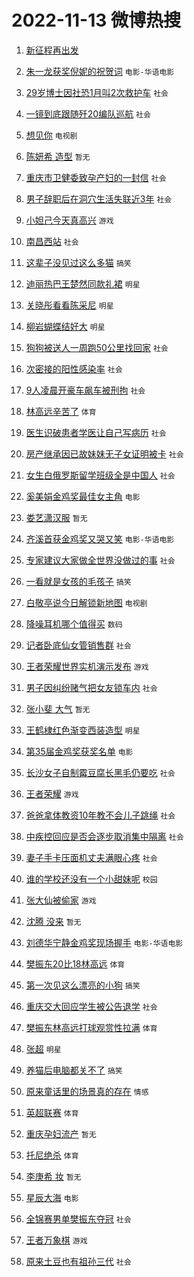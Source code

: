 # 2022-11-13 微博热搜 
1. [新征程再出发](https://m.weibo.cn/search?containerid=100103type%3D1%26t%3D10%26q%3D%23%E6%96%B0%E5%BE%81%E7%A8%8B%E5%86%8D%E5%87%BA%E5%8F%91%23&stream_entry_id=51&isnewpage=1&extparam=seat%3D1%26c_type%3D51%26pos%3D0%26cate%3D10103%26filter_type%3Drealtimehot%26dgr%3D0%26display_time%3D1668273093%26pre_seqid%3D166827309392302516544&luicode=10000011&lfid=106003type%3D25%26t%3D3%26disable_hot%3D1%26filter_type%3Drealtimehot)  

2. [朱一龙获奖倪妮的祝贺词](https://m.weibo.cn/search?containerid=100103type%3D1%26t%3D10%26q%3D%23%E6%9C%B1%E4%B8%80%E9%BE%99%E8%8E%B7%E5%A5%96%E5%80%AA%E5%A6%AE%E7%9A%84%E7%A5%9D%E8%B4%BA%E8%AF%8D%23&stream_entry_id=31&isnewpage=1&extparam=seat%3D1%26c_type%3D31%26q%3D%2523%25E6%259C%25B1%25E4%25B8%2580%25E9%25BE%2599%25E8%258E%25B7%25E5%25A5%2596%25E5%2580%25AA%25E5%25A6%25AE%25E7%259A%2584%25E7%25A5%259D%25E8%25B4%25BA%25E8%25AF%258D%2523%26pos%3D0%26flag%3D1%26band_rank%3D1%26dgr%3D0%26filter_type%3Drealtimehot%26realpos%3D1%26cate%3D5001%26lcate%3D5001%26display_time%3D1668273093%26pre_seqid%3D166827309392302516544&luicode=10000011&lfid=106003type%3D25%26t%3D3%26disable_hot%3D1%26filter_type%3Drealtimehot) `电影-华语电影` 

3. [29岁博士因社恐1月叫2次救护车](https://m.weibo.cn/search?containerid=100103type%3D1%26t%3D10%26q%3D%2329%E5%B2%81%E5%8D%9A%E5%A3%AB%E5%9B%A0%E7%A4%BE%E6%81%901%E6%9C%88%E5%8F%AB2%E6%AC%A1%E6%95%91%E6%8A%A4%E8%BD%A6%23&stream_entry_id=31&isnewpage=1&extparam=seat%3D1%26c_type%3D31%26q%3D%252329%25E5%25B2%2581%25E5%258D%259A%25E5%25A3%25AB%25E5%259B%25A0%25E7%25A4%25BE%25E6%2581%25901%25E6%259C%2588%25E5%258F%25AB2%25E6%25AC%25A1%25E6%2595%2591%25E6%258A%25A4%25E8%25BD%25A6%2523%26pos%3D1%26flag%3D0%26band_rank%3D2%26dgr%3D0%26filter_type%3Drealtimehot%26realpos%3D2%26cate%3D5001%26lcate%3D5001%26display_time%3D1668273093%26pre_seqid%3D166827309392302516544&luicode=10000011&lfid=106003type%3D25%26t%3D3%26disable_hot%3D1%26filter_type%3Drealtimehot) `社会` 

4. [一镜到底跟随歼20编队巡航](https://m.weibo.cn/search?containerid=100103type%3D1%26t%3D10%26q%3D%23%E4%B8%80%E9%95%9C%E5%88%B0%E5%BA%95%E8%B7%9F%E9%9A%8F%E6%AD%BC20%E7%BC%96%E9%98%9F%E5%B7%A1%E8%88%AA%23&stream_entry_id=31&isnewpage=1&extparam=seat%3D1%26c_type%3D31%26q%3D%2523%25E4%25B8%2580%25E9%2595%259C%25E5%2588%25B0%25E5%25BA%2595%25E8%25B7%259F%25E9%259A%258F%25E6%25AD%25BC20%25E7%25BC%2596%25E9%2598%259F%25E5%25B7%25A1%25E8%2588%25AA%2523%26pos%3D2%26flag%3D0%26band_rank%3D3%26dgr%3D0%26filter_type%3Drealtimehot%26realpos%3D3%26cate%3D5001%26lcate%3D5001%26display_time%3D1668273093%26pre_seqid%3D166827309392302516544&luicode=10000011&lfid=106003type%3D25%26t%3D3%26disable_hot%3D1%26filter_type%3Drealtimehot) `社会` 

5. [想见你](https://m.weibo.cn/search?containerid=100103type%3D1%26t%3D10%26q%3D%E6%83%B3%E8%A7%81%E4%BD%A0&stream_entry_id=31&isnewpage=1&extparam=seat%3D1%26c_type%3D31%26q%3D%25E6%2583%25B3%25E8%25A7%2581%25E4%25BD%25A0%26pos%3D3%26flag%3D16%26band_rank%3D4%26dgr%3D0%26filter_type%3Drealtimehot%26realpos%3D4%26cate%3D5001%26lcate%3D5001%26display_time%3D1668273093%26pre_seqid%3D166827309392302516544&luicode=10000011&lfid=106003type%3D25%26t%3D3%26disable_hot%3D1%26filter_type%3Drealtimehot) `电视剧` 

6. [陈妍希 造型](https://m.weibo.cn/search?containerid=100103type%3D1%26t%3D10%26q%3D%E9%99%88%E5%A6%8D%E5%B8%8C+%E9%80%A0%E5%9E%8B&stream_entry_id=31&isnewpage=1&extparam=seat%3D1%26c_type%3D31%26q%3D%25E9%2599%2588%25E5%25A6%258D%25E5%25B8%258C%2520%25E9%2580%25A0%25E5%259E%258B%26pos%3D4%26flag%3D2%26band_rank%3D5%26dgr%3D0%26filter_type%3Drealtimehot%26realpos%3D5%26cate%3D5001%26lcate%3D5001%26display_time%3D1668273093%26pre_seqid%3D166827309392302516544&luicode=10000011&lfid=106003type%3D25%26t%3D3%26disable_hot%3D1%26filter_type%3Drealtimehot) `暂无` 

7. [重庆市卫健委致孕产妇的一封信](https://m.weibo.cn/search?containerid=100103type%3D1%26t%3D10%26q%3D%23%E9%87%8D%E5%BA%86%E5%B8%82%E5%8D%AB%E5%81%A5%E5%A7%94%E8%87%B4%E5%AD%95%E4%BA%A7%E5%A6%87%E7%9A%84%E4%B8%80%E5%B0%81%E4%BF%A1%23&stream_entry_id=31&isnewpage=1&extparam=seat%3D1%26c_type%3D31%26q%3D%2523%25E9%2587%258D%25E5%25BA%2586%25E5%25B8%2582%25E5%258D%25AB%25E5%2581%25A5%25E5%25A7%2594%25E8%2587%25B4%25E5%25AD%2595%25E4%25BA%25A7%25E5%25A6%2587%25E7%259A%2584%25E4%25B8%2580%25E5%25B0%2581%25E4%25BF%25A1%2523%26pos%3D5%26flag%3D0%26band_rank%3D6%26dgr%3D0%26filter_type%3Drealtimehot%26realpos%3D6%26cate%3D5001%26lcate%3D5001%26display_time%3D1668273093%26pre_seqid%3D166827309392302516544&luicode=10000011&lfid=106003type%3D25%26t%3D3%26disable_hot%3D1%26filter_type%3Drealtimehot) `社会` 

8. [男子辞职后在洞穴生活失联近3年](https://m.weibo.cn/search?containerid=100103type%3D1%26t%3D10%26q%3D%23%E7%94%B7%E5%AD%90%E8%BE%9E%E8%81%8C%E5%90%8E%E5%9C%A8%E6%B4%9E%E7%A9%B4%E7%94%9F%E6%B4%BB%E5%A4%B1%E8%81%94%E8%BF%913%E5%B9%B4%23&stream_entry_id=31&isnewpage=1&extparam=seat%3D1%26c_type%3D31%26q%3D%2523%25E7%2594%25B7%25E5%25AD%2590%25E8%25BE%259E%25E8%2581%258C%25E5%2590%258E%25E5%259C%25A8%25E6%25B4%259E%25E7%25A9%25B4%25E7%2594%259F%25E6%25B4%25BB%25E5%25A4%25B1%25E8%2581%2594%25E8%25BF%25913%25E5%25B9%25B4%2523%26pos%3D6%26flag%3D0%26band_rank%3D7%26dgr%3D0%26filter_type%3Drealtimehot%26realpos%3D7%26cate%3D5001%26lcate%3D5001%26display_time%3D1668273093%26pre_seqid%3D166827309392302516544&luicode=10000011&lfid=106003type%3D25%26t%3D3%26disable_hot%3D1%26filter_type%3Drealtimehot) `社会` 

9. [小妲己今天真高兴](https://m.weibo.cn/search?containerid=100103type%3D1%26t%3D10%26q%3D%23%E5%B0%8F%E5%A6%B2%E5%B7%B1%E4%BB%8A%E5%A4%A9%E7%9C%9F%E9%AB%98%E5%85%B4%23&stream_entry_id=31&isnewpage=1&extparam=seat%3D1%26c_type%3D31%26q%3D%2523%25E5%25B0%258F%25E5%25A6%25B2%25E5%25B7%25B1%25E4%25BB%258A%25E5%25A4%25A9%25E7%259C%259F%25E9%25AB%2598%25E5%2585%25B4%2523%26pos%3D7%26flag%3D1%26band_rank%3D8%26dgr%3D0%26filter_type%3Drealtimehot%26realpos%3D8%26cate%3D5001%26lcate%3D5001%26display_time%3D1668273093%26pre_seqid%3D166827309392302516544&luicode=10000011&lfid=106003type%3D25%26t%3D3%26disable_hot%3D1%26filter_type%3Drealtimehot) `游戏` 

10. [南昌西站](https://m.weibo.cn/search?containerid=100103type%3D1%26t%3D10%26q%3D%E5%8D%97%E6%98%8C%E8%A5%BF%E7%AB%99&stream_entry_id=31&isnewpage=1&extparam=seat%3D1%26c_type%3D31%26q%3D%25E5%258D%2597%25E6%2598%258C%25E8%25A5%25BF%25E7%25AB%2599%26pos%3D8%26flag%3D0%26band_rank%3D9%26dgr%3D0%26filter_type%3Drealtimehot%26realpos%3D9%26cate%3D5001%26lcate%3D5001%26display_time%3D1668273093%26pre_seqid%3D166827309392302516544&luicode=10000011&lfid=106003type%3D25%26t%3D3%26disable_hot%3D1%26filter_type%3Drealtimehot) `社会` 

11. [这辈子没见过这么多猫](https://m.weibo.cn/search?containerid=100103type%3D1%26t%3D10%26q%3D%23%E8%BF%99%E8%BE%88%E5%AD%90%E6%B2%A1%E8%A7%81%E8%BF%87%E8%BF%99%E4%B9%88%E5%A4%9A%E7%8C%AB%23&stream_entry_id=31&isnewpage=1&extparam=seat%3D1%26c_type%3D31%26q%3D%2523%25E8%25BF%2599%25E8%25BE%2588%25E5%25AD%2590%25E6%25B2%25A1%25E8%25A7%2581%25E8%25BF%2587%25E8%25BF%2599%25E4%25B9%2588%25E5%25A4%259A%25E7%258C%25AB%2523%26pos%3D9%26flag%3D0%26band_rank%3D10%26dgr%3D0%26filter_type%3Drealtimehot%26realpos%3D10%26cate%3D5001%26lcate%3D5001%26display_time%3D1668273093%26pre_seqid%3D166827309392302516544&luicode=10000011&lfid=106003type%3D25%26t%3D3%26disable_hot%3D1%26filter_type%3Drealtimehot) `搞笑` 

12. [迪丽热巴王楚然同款礼裙](https://m.weibo.cn/search?containerid=100103type%3D1%26t%3D10%26q%3D%23%E8%BF%AA%E4%B8%BD%E7%83%AD%E5%B7%B4%E7%8E%8B%E6%A5%9A%E7%84%B6%E5%90%8C%E6%AC%BE%E7%A4%BC%E8%A3%99%23&stream_entry_id=31&isnewpage=1&extparam=seat%3D1%26c_type%3D31%26q%3D%2523%25E8%25BF%25AA%25E4%25B8%25BD%25E7%2583%25AD%25E5%25B7%25B4%25E7%258E%258B%25E6%25A5%259A%25E7%2584%25B6%25E5%2590%258C%25E6%25AC%25BE%25E7%25A4%25BC%25E8%25A3%2599%2523%26pos%3D10%26flag%3D0%26band_rank%3D11%26dgr%3D0%26filter_type%3Drealtimehot%26realpos%3D11%26cate%3D5001%26lcate%3D5001%26display_time%3D1668273093%26pre_seqid%3D166827309392302516544&luicode=10000011&lfid=106003type%3D25%26t%3D3%26disable_hot%3D1%26filter_type%3Drealtimehot) `明星` 

13. [关晓彤看看陈采尼](https://m.weibo.cn/search?containerid=100103type%3D1%26t%3D10%26q%3D%23%E5%85%B3%E6%99%93%E5%BD%A4%E7%9C%8B%E7%9C%8B%E9%99%88%E9%87%87%E5%B0%BC%23&stream_entry_id=31&isnewpage=1&extparam=seat%3D1%26c_type%3D31%26q%3D%2523%25E5%2585%25B3%25E6%2599%2593%25E5%25BD%25A4%25E7%259C%258B%25E7%259C%258B%25E9%2599%2588%25E9%2587%2587%25E5%25B0%25BC%2523%26pos%3D11%26flag%3D0%26band_rank%3D12%26dgr%3D0%26filter_type%3Drealtimehot%26realpos%3D12%26cate%3D5001%26lcate%3D5001%26display_time%3D1668273093%26pre_seqid%3D166827309392302516544&luicode=10000011&lfid=106003type%3D25%26t%3D3%26disable_hot%3D1%26filter_type%3Drealtimehot) `明星` 

14. [柳岩蝴蝶结好大](https://m.weibo.cn/search?containerid=100103type%3D1%26t%3D10%26q%3D%23%E6%9F%B3%E5%B2%A9%E8%9D%B4%E8%9D%B6%E7%BB%93%E5%A5%BD%E5%A4%A7%23&stream_entry_id=31&isnewpage=1&extparam=seat%3D1%26c_type%3D31%26q%3D%2523%25E6%259F%25B3%25E5%25B2%25A9%25E8%259D%25B4%25E8%259D%25B6%25E7%25BB%2593%25E5%25A5%25BD%25E5%25A4%25A7%2523%26pos%3D12%26flag%3D0%26band_rank%3D13%26dgr%3D0%26filter_type%3Drealtimehot%26realpos%3D13%26cate%3D5001%26lcate%3D5001%26display_time%3D1668273093%26pre_seqid%3D166827309392302516544&luicode=10000011&lfid=106003type%3D25%26t%3D3%26disable_hot%3D1%26filter_type%3Drealtimehot) `明星` 

15. [狗狗被送人一周跑50公里找回家](https://m.weibo.cn/search?containerid=100103type%3D1%26t%3D10%26q%3D%23%E7%8B%97%E7%8B%97%E8%A2%AB%E9%80%81%E4%BA%BA%E4%B8%80%E5%91%A8%E8%B7%9150%E5%85%AC%E9%87%8C%E6%89%BE%E5%9B%9E%E5%AE%B6%23&stream_entry_id=31&isnewpage=1&extparam=seat%3D1%26c_type%3D31%26q%3D%2523%25E7%258B%2597%25E7%258B%2597%25E8%25A2%25AB%25E9%2580%2581%25E4%25BA%25BA%25E4%25B8%2580%25E5%2591%25A8%25E8%25B7%259150%25E5%2585%25AC%25E9%2587%258C%25E6%2589%25BE%25E5%259B%259E%25E5%25AE%25B6%2523%26pos%3D13%26flag%3D1%26band_rank%3D14%26dgr%3D0%26filter_type%3Drealtimehot%26realpos%3D14%26cate%3D5001%26lcate%3D5001%26display_time%3D1668273093%26pre_seqid%3D166827309392302516544&luicode=10000011&lfid=106003type%3D25%26t%3D3%26disable_hot%3D1%26filter_type%3Drealtimehot) `社会` 

16. [次密接的阳性感染率](https://m.weibo.cn/search?containerid=100103type%3D1%26t%3D10%26q%3D%23%E6%AC%A1%E5%AF%86%E6%8E%A5%E7%9A%84%E9%98%B3%E6%80%A7%E6%84%9F%E6%9F%93%E7%8E%87%23&stream_entry_id=31&isnewpage=1&extparam=seat%3D1%26c_type%3D31%26q%3D%2523%25E6%25AC%25A1%25E5%25AF%2586%25E6%258E%25A5%25E7%259A%2584%25E9%2598%25B3%25E6%2580%25A7%25E6%2584%259F%25E6%259F%2593%25E7%258E%2587%2523%26pos%3D14%26flag%3D0%26band_rank%3D15%26dgr%3D0%26filter_type%3Drealtimehot%26realpos%3D15%26cate%3D5001%26lcate%3D5001%26display_time%3D1668273093%26pre_seqid%3D166827309392302516544&luicode=10000011&lfid=106003type%3D25%26t%3D3%26disable_hot%3D1%26filter_type%3Drealtimehot) `社会` 

17. [9人凌晨开豪车飙车被刑拘](https://m.weibo.cn/search?containerid=100103type%3D1%26t%3D10%26q%3D%239%E4%BA%BA%E5%87%8C%E6%99%A8%E5%BC%80%E8%B1%AA%E8%BD%A6%E9%A3%99%E8%BD%A6%E8%A2%AB%E5%88%91%E6%8B%98%23&stream_entry_id=31&isnewpage=1&extparam=seat%3D1%26c_type%3D31%26q%3D%25239%25E4%25BA%25BA%25E5%2587%258C%25E6%2599%25A8%25E5%25BC%2580%25E8%25B1%25AA%25E8%25BD%25A6%25E9%25A3%2599%25E8%25BD%25A6%25E8%25A2%25AB%25E5%2588%2591%25E6%258B%2598%2523%26pos%3D15%26flag%3D0%26band_rank%3D16%26dgr%3D0%26filter_type%3Drealtimehot%26realpos%3D16%26cate%3D5001%26lcate%3D5001%26display_time%3D1668273093%26pre_seqid%3D166827309392302516544&luicode=10000011&lfid=106003type%3D25%26t%3D3%26disable_hot%3D1%26filter_type%3Drealtimehot) `社会` 

18. [林高远辛苦了](https://m.weibo.cn/search?containerid=100103type%3D1%26t%3D10%26q%3D%23%E6%9E%97%E9%AB%98%E8%BF%9C%E8%BE%9B%E8%8B%A6%E4%BA%86%23&stream_entry_id=31&isnewpage=1&extparam=seat%3D1%26c_type%3D31%26q%3D%2523%25E6%259E%2597%25E9%25AB%2598%25E8%25BF%259C%25E8%25BE%259B%25E8%258B%25A6%25E4%25BA%2586%2523%26pos%3D16%26flag%3D1%26band_rank%3D17%26dgr%3D0%26filter_type%3Drealtimehot%26realpos%3D17%26cate%3D5001%26lcate%3D5001%26display_time%3D1668273093%26pre_seqid%3D166827309392302516544&luicode=10000011&lfid=106003type%3D25%26t%3D3%26disable_hot%3D1%26filter_type%3Drealtimehot) `体育` 

19. [医生识破患者学医让自己写病历](https://m.weibo.cn/search?containerid=100103type%3D1%26t%3D10%26q%3D%23%E5%8C%BB%E7%94%9F%E8%AF%86%E7%A0%B4%E6%82%A3%E8%80%85%E5%AD%A6%E5%8C%BB%E8%AE%A9%E8%87%AA%E5%B7%B1%E5%86%99%E7%97%85%E5%8E%86%23&stream_entry_id=31&isnewpage=1&extparam=seat%3D1%26c_type%3D31%26q%3D%2523%25E5%258C%25BB%25E7%2594%259F%25E8%25AF%2586%25E7%25A0%25B4%25E6%2582%25A3%25E8%2580%2585%25E5%25AD%25A6%25E5%258C%25BB%25E8%25AE%25A9%25E8%2587%25AA%25E5%25B7%25B1%25E5%2586%2599%25E7%2597%2585%25E5%258E%2586%2523%26pos%3D17%26flag%3D0%26band_rank%3D18%26dgr%3D0%26filter_type%3Drealtimehot%26realpos%3D18%26cate%3D5001%26lcate%3D5001%26display_time%3D1668273093%26pre_seqid%3D166827309392302516544&luicode=10000011&lfid=106003type%3D25%26t%3D3%26disable_hot%3D1%26filter_type%3Drealtimehot) `社会` 

20. [房产继承因已故妹妹无子女证明被卡](https://m.weibo.cn/search?containerid=100103type%3D1%26t%3D10%26q%3D%23%E6%88%BF%E4%BA%A7%E7%BB%A7%E6%89%BF%E5%9B%A0%E5%B7%B2%E6%95%85%E5%A6%B9%E5%A6%B9%E6%97%A0%E5%AD%90%E5%A5%B3%E8%AF%81%E6%98%8E%E8%A2%AB%E5%8D%A1%23&stream_entry_id=31&isnewpage=1&extparam=seat%3D1%26c_type%3D31%26q%3D%2523%25E6%2588%25BF%25E4%25BA%25A7%25E7%25BB%25A7%25E6%2589%25BF%25E5%259B%25A0%25E5%25B7%25B2%25E6%2595%2585%25E5%25A6%25B9%25E5%25A6%25B9%25E6%2597%25A0%25E5%25AD%2590%25E5%25A5%25B3%25E8%25AF%2581%25E6%2598%258E%25E8%25A2%25AB%25E5%258D%25A1%2523%26pos%3D18%26flag%3D0%26band_rank%3D19%26dgr%3D0%26filter_type%3Drealtimehot%26realpos%3D19%26cate%3D5001%26lcate%3D5001%26display_time%3D1668273093%26pre_seqid%3D166827309392302516544&luicode=10000011&lfid=106003type%3D25%26t%3D3%26disable_hot%3D1%26filter_type%3Drealtimehot) `社会` 

21. [女生白俄罗斯留学班级全是中国人](https://m.weibo.cn/search?containerid=100103type%3D1%26t%3D10%26q%3D%23%E5%A5%B3%E7%94%9F%E7%99%BD%E4%BF%84%E7%BD%97%E6%96%AF%E7%95%99%E5%AD%A6%E7%8F%AD%E7%BA%A7%E5%85%A8%E6%98%AF%E4%B8%AD%E5%9B%BD%E4%BA%BA%23&stream_entry_id=31&isnewpage=1&extparam=seat%3D1%26c_type%3D31%26q%3D%2523%25E5%25A5%25B3%25E7%2594%259F%25E7%2599%25BD%25E4%25BF%2584%25E7%25BD%2597%25E6%2596%25AF%25E7%2595%2599%25E5%25AD%25A6%25E7%258F%25AD%25E7%25BA%25A7%25E5%2585%25A8%25E6%2598%25AF%25E4%25B8%25AD%25E5%259B%25BD%25E4%25BA%25BA%2523%26pos%3D19%26flag%3D0%26band_rank%3D20%26dgr%3D0%26filter_type%3Drealtimehot%26realpos%3D20%26cate%3D5001%26lcate%3D5001%26display_time%3D1668273093%26pre_seqid%3D166827309392302516544&luicode=10000011&lfid=106003type%3D25%26t%3D3%26disable_hot%3D1%26filter_type%3Drealtimehot) `社会` 

22. [奚美娟金鸡奖最佳女主角](https://m.weibo.cn/search?containerid=100103type%3D1%26t%3D10%26q%3D%23%E5%A5%9A%E7%BE%8E%E5%A8%9F%E9%87%91%E9%B8%A1%E5%A5%96%E6%9C%80%E4%BD%B3%E5%A5%B3%E4%B8%BB%E8%A7%92%23&stream_entry_id=31&isnewpage=1&extparam=seat%3D1%26c_type%3D31%26q%3D%2523%25E5%25A5%259A%25E7%25BE%258E%25E5%25A8%259F%25E9%2587%2591%25E9%25B8%25A1%25E5%25A5%2596%25E6%259C%2580%25E4%25BD%25B3%25E5%25A5%25B3%25E4%25B8%25BB%25E8%25A7%2592%2523%26pos%3D20%26flag%3D0%26band_rank%3D21%26dgr%3D0%26filter_type%3Drealtimehot%26realpos%3D21%26cate%3D5001%26lcate%3D5001%26display_time%3D1668273093%26pre_seqid%3D166827309392302516544&luicode=10000011&lfid=106003type%3D25%26t%3D3%26disable_hot%3D1%26filter_type%3Drealtimehot) `电影` 

23. [娄艺潇汉服](https://m.weibo.cn/search?containerid=100103type%3D1%26t%3D10%26q%3D%23%E5%A8%84%E8%89%BA%E6%BD%87%E6%B1%89%E6%9C%8D%23&stream_entry_id=31&isnewpage=1&extparam=seat%3D1%26c_type%3D31%26q%3D%2523%25E5%25A8%2584%25E8%2589%25BA%25E6%25BD%2587%25E6%25B1%2589%25E6%259C%258D%2523%26pos%3D21%26flag%3D0%26band_rank%3D22%26dgr%3D0%26filter_type%3Drealtimehot%26realpos%3D22%26cate%3D5001%26lcate%3D5001%26display_time%3D1668273093%26pre_seqid%3D166827309392302516544&luicode=10000011&lfid=106003type%3D25%26t%3D3%26disable_hot%3D1%26filter_type%3Drealtimehot) `暂无` 

24. [齐溪首获金鸡奖又哭又笑](https://m.weibo.cn/search?containerid=100103type%3D1%26t%3D10%26q%3D%23%E9%BD%90%E6%BA%AA%E9%A6%96%E8%8E%B7%E9%87%91%E9%B8%A1%E5%A5%96%E5%8F%88%E5%93%AD%E5%8F%88%E7%AC%91%23&stream_entry_id=31&isnewpage=1&extparam=seat%3D1%26c_type%3D31%26q%3D%2523%25E9%25BD%2590%25E6%25BA%25AA%25E9%25A6%2596%25E8%258E%25B7%25E9%2587%2591%25E9%25B8%25A1%25E5%25A5%2596%25E5%258F%2588%25E5%2593%25AD%25E5%258F%2588%25E7%25AC%2591%2523%26pos%3D22%26flag%3D1%26band_rank%3D23%26dgr%3D0%26filter_type%3Drealtimehot%26realpos%3D23%26cate%3D5001%26lcate%3D5001%26display_time%3D1668273093%26pre_seqid%3D166827309392302516544&luicode=10000011&lfid=106003type%3D25%26t%3D3%26disable_hot%3D1%26filter_type%3Drealtimehot) `电影-华语电影` 

25. [专家建议大家做全世界没做过的事](https://m.weibo.cn/search?containerid=100103type%3D1%26t%3D10%26q%3D%23%E4%B8%93%E5%AE%B6%E5%BB%BA%E8%AE%AE%E5%A4%A7%E5%AE%B6%E5%81%9A%E5%85%A8%E4%B8%96%E7%95%8C%E6%B2%A1%E5%81%9A%E8%BF%87%E7%9A%84%E4%BA%8B%23&stream_entry_id=31&isnewpage=1&extparam=seat%3D1%26c_type%3D31%26q%3D%2523%25E4%25B8%2593%25E5%25AE%25B6%25E5%25BB%25BA%25E8%25AE%25AE%25E5%25A4%25A7%25E5%25AE%25B6%25E5%2581%259A%25E5%2585%25A8%25E4%25B8%2596%25E7%2595%258C%25E6%25B2%25A1%25E5%2581%259A%25E8%25BF%2587%25E7%259A%2584%25E4%25BA%258B%2523%26pos%3D23%26flag%3D0%26band_rank%3D24%26dgr%3D0%26filter_type%3Drealtimehot%26realpos%3D24%26cate%3D5001%26lcate%3D5001%26display_time%3D1668273093%26pre_seqid%3D166827309392302516544&luicode=10000011&lfid=106003type%3D25%26t%3D3%26disable_hot%3D1%26filter_type%3Drealtimehot) `社会` 

26. [一看就是女孩的毛孩子](https://m.weibo.cn/search?containerid=100103type%3D1%26t%3D10%26q%3D%23%E4%B8%80%E7%9C%8B%E5%B0%B1%E6%98%AF%E5%A5%B3%E5%AD%A9%E7%9A%84%E6%AF%9B%E5%AD%A9%E5%AD%90%23&stream_entry_id=31&isnewpage=1&extparam=seat%3D1%26c_type%3D31%26q%3D%2523%25E4%25B8%2580%25E7%259C%258B%25E5%25B0%25B1%25E6%2598%25AF%25E5%25A5%25B3%25E5%25AD%25A9%25E7%259A%2584%25E6%25AF%259B%25E5%25AD%25A9%25E5%25AD%2590%2523%26pos%3D24%26flag%3D0%26band_rank%3D25%26dgr%3D0%26filter_type%3Drealtimehot%26realpos%3D25%26cate%3D5001%26lcate%3D5001%26display_time%3D1668273093%26pre_seqid%3D166827309392302516544&luicode=10000011&lfid=106003type%3D25%26t%3D3%26disable_hot%3D1%26filter_type%3Drealtimehot) `搞笑` 

27. [白敬亭说今日解锁新地图](https://m.weibo.cn/search?containerid=100103type%3D1%26t%3D10%26q%3D%23%E7%99%BD%E6%95%AC%E4%BA%AD%E8%AF%B4%E4%BB%8A%E6%97%A5%E8%A7%A3%E9%94%81%E6%96%B0%E5%9C%B0%E5%9B%BE%23&stream_entry_id=31&isnewpage=1&extparam=seat%3D1%26c_type%3D31%26q%3D%2523%25E7%2599%25BD%25E6%2595%25AC%25E4%25BA%25AD%25E8%25AF%25B4%25E4%25BB%258A%25E6%2597%25A5%25E8%25A7%25A3%25E9%2594%2581%25E6%2596%25B0%25E5%259C%25B0%25E5%259B%25BE%2523%26pos%3D25%26flag%3D0%26band_rank%3D26%26dgr%3D0%26filter_type%3Drealtimehot%26realpos%3D26%26cate%3D5001%26lcate%3D5001%26display_time%3D1668273093%26pre_seqid%3D166827309392302516544&luicode=10000011&lfid=106003type%3D25%26t%3D3%26disable_hot%3D1%26filter_type%3Drealtimehot) `电视剧` 

28. [降噪耳机哪个值得买](https://m.weibo.cn/search?containerid=100103type%3D1%26t%3D10%26q%3D%23%E9%99%8D%E5%99%AA%E8%80%B3%E6%9C%BA%E5%93%AA%E4%B8%AA%E5%80%BC%E5%BE%97%E4%B9%B0%23&stream_entry_id=31&isnewpage=1&extparam=seat%3D1%26c_type%3D31%26q%3D%2523%25E9%2599%258D%25E5%2599%25AA%25E8%2580%25B3%25E6%259C%25BA%25E5%2593%25AA%25E4%25B8%25AA%25E5%2580%25BC%25E5%25BE%2597%25E4%25B9%25B0%2523%26pos%3D26%26flag%3D1%26band_rank%3D27%26dgr%3D0%26filter_type%3Drealtimehot%26realpos%3D27%26cate%3D5001%26lcate%3D5001%26display_time%3D1668273093%26pre_seqid%3D166827309392302516544&luicode=10000011&lfid=106003type%3D25%26t%3D3%26disable_hot%3D1%26filter_type%3Drealtimehot) `数码` 

29. [记者卧底仙女管销售群](https://m.weibo.cn/search?containerid=100103type%3D1%26t%3D10%26q%3D%23%E8%AE%B0%E8%80%85%E5%8D%A7%E5%BA%95%E4%BB%99%E5%A5%B3%E7%AE%A1%E9%94%80%E5%94%AE%E7%BE%A4%23&stream_entry_id=31&isnewpage=1&extparam=seat%3D1%26c_type%3D31%26q%3D%2523%25E8%25AE%25B0%25E8%2580%2585%25E5%258D%25A7%25E5%25BA%2595%25E4%25BB%2599%25E5%25A5%25B3%25E7%25AE%25A1%25E9%2594%2580%25E5%2594%25AE%25E7%25BE%25A4%2523%26pos%3D27%26flag%3D0%26band_rank%3D28%26dgr%3D0%26filter_type%3Drealtimehot%26realpos%3D28%26cate%3D5001%26lcate%3D5001%26display_time%3D1668273093%26pre_seqid%3D166827309392302516544&luicode=10000011&lfid=106003type%3D25%26t%3D3%26disable_hot%3D1%26filter_type%3Drealtimehot) `社会` 

30. [王者荣耀世界实机演示发布](https://m.weibo.cn/search?containerid=100103type%3D1%26t%3D10%26q%3D%23%E7%8E%8B%E8%80%85%E8%8D%A3%E8%80%80%E4%B8%96%E7%95%8C%E5%AE%9E%E6%9C%BA%E6%BC%94%E7%A4%BA%E5%8F%91%E5%B8%83%23&stream_entry_id=31&isnewpage=1&extparam=seat%3D1%26c_type%3D31%26q%3D%2523%25E7%258E%258B%25E8%2580%2585%25E8%258D%25A3%25E8%2580%2580%25E4%25B8%2596%25E7%2595%258C%25E5%25AE%259E%25E6%259C%25BA%25E6%25BC%2594%25E7%25A4%25BA%25E5%258F%2591%25E5%25B8%2583%2523%26pos%3D28%26flag%3D0%26band_rank%3D29%26dgr%3D0%26filter_type%3Drealtimehot%26realpos%3D29%26cate%3D5001%26lcate%3D5001%26display_time%3D1668273093%26pre_seqid%3D166827309392302516544&luicode=10000011&lfid=106003type%3D25%26t%3D3%26disable_hot%3D1%26filter_type%3Drealtimehot) `游戏` 

31. [男子因纠纷赌气把女友锁车内](https://m.weibo.cn/search?containerid=100103type%3D1%26t%3D10%26q%3D%23%E7%94%B7%E5%AD%90%E5%9B%A0%E7%BA%A0%E7%BA%B7%E8%B5%8C%E6%B0%94%E6%8A%8A%E5%A5%B3%E5%8F%8B%E9%94%81%E8%BD%A6%E5%86%85%23&stream_entry_id=31&isnewpage=1&extparam=seat%3D1%26c_type%3D31%26q%3D%2523%25E7%2594%25B7%25E5%25AD%2590%25E5%259B%25A0%25E7%25BA%25A0%25E7%25BA%25B7%25E8%25B5%258C%25E6%25B0%2594%25E6%258A%258A%25E5%25A5%25B3%25E5%258F%258B%25E9%2594%2581%25E8%25BD%25A6%25E5%2586%2585%2523%26pos%3D29%26flag%3D0%26band_rank%3D30%26dgr%3D0%26filter_type%3Drealtimehot%26realpos%3D30%26cate%3D5001%26lcate%3D5001%26display_time%3D1668273093%26pre_seqid%3D166827309392302516544&luicode=10000011&lfid=106003type%3D25%26t%3D3%26disable_hot%3D1%26filter_type%3Drealtimehot) `社会` 

32. [张小斐 大气](https://m.weibo.cn/search?containerid=100103type%3D1%26t%3D10%26q%3D%E5%BC%A0%E5%B0%8F%E6%96%90+%E5%A4%A7%E6%B0%94&stream_entry_id=31&isnewpage=1&extparam=seat%3D1%26c_type%3D31%26q%3D%25E5%25BC%25A0%25E5%25B0%258F%25E6%2596%2590%2520%25E5%25A4%25A7%25E6%25B0%2594%26pos%3D30%26flag%3D0%26band_rank%3D31%26dgr%3D0%26filter_type%3Drealtimehot%26realpos%3D31%26cate%3D5001%26lcate%3D5001%26display_time%3D1668273093%26pre_seqid%3D166827309392302516544&luicode=10000011&lfid=106003type%3D25%26t%3D3%26disable_hot%3D1%26filter_type%3Drealtimehot) `暂无` 

33. [王鹤棣红色渐变西装造型](https://m.weibo.cn/search?containerid=100103type%3D1%26t%3D10%26q%3D%23%E7%8E%8B%E9%B9%A4%E6%A3%A3%E7%BA%A2%E8%89%B2%E6%B8%90%E5%8F%98%E8%A5%BF%E8%A3%85%E9%80%A0%E5%9E%8B%23&stream_entry_id=31&isnewpage=1&extparam=seat%3D1%26c_type%3D31%26q%3D%2523%25E7%258E%258B%25E9%25B9%25A4%25E6%25A3%25A3%25E7%25BA%25A2%25E8%2589%25B2%25E6%25B8%2590%25E5%258F%2598%25E8%25A5%25BF%25E8%25A3%2585%25E9%2580%25A0%25E5%259E%258B%2523%26pos%3D31%26flag%3D0%26band_rank%3D32%26dgr%3D0%26filter_type%3Drealtimehot%26realpos%3D32%26cate%3D5001%26lcate%3D5001%26display_time%3D1668273093%26pre_seqid%3D166827309392302516544&luicode=10000011&lfid=106003type%3D25%26t%3D3%26disable_hot%3D1%26filter_type%3Drealtimehot) `明星` 

34. [第35届金鸡奖获奖名单](https://m.weibo.cn/search?containerid=100103type%3D1%26t%3D10%26q%3D%23%E7%AC%AC35%E5%B1%8A%E9%87%91%E9%B8%A1%E5%A5%96%E8%8E%B7%E5%A5%96%E5%90%8D%E5%8D%95%23&stream_entry_id=31&isnewpage=1&extparam=seat%3D1%26c_type%3D31%26q%3D%2523%25E7%25AC%25AC35%25E5%25B1%258A%25E9%2587%2591%25E9%25B8%25A1%25E5%25A5%2596%25E8%258E%25B7%25E5%25A5%2596%25E5%2590%258D%25E5%258D%2595%2523%26pos%3D32%26flag%3D0%26band_rank%3D33%26dgr%3D0%26filter_type%3Drealtimehot%26realpos%3D33%26cate%3D5001%26lcate%3D5001%26display_time%3D1668273093%26pre_seqid%3D166827309392302516544&luicode=10000011&lfid=106003type%3D25%26t%3D3%26disable_hot%3D1%26filter_type%3Drealtimehot) `电影` 

35. [长沙女子自制霉豆腐长黑毛仍要吃](https://m.weibo.cn/search?containerid=100103type%3D1%26t%3D10%26q%3D%23%E9%95%BF%E6%B2%99%E5%A5%B3%E5%AD%90%E8%87%AA%E5%88%B6%E9%9C%89%E8%B1%86%E8%85%90%E9%95%BF%E9%BB%91%E6%AF%9B%E4%BB%8D%E8%A6%81%E5%90%83%23&stream_entry_id=31&isnewpage=1&extparam=seat%3D1%26c_type%3D31%26q%3D%2523%25E9%2595%25BF%25E6%25B2%2599%25E5%25A5%25B3%25E5%25AD%2590%25E8%2587%25AA%25E5%2588%25B6%25E9%259C%2589%25E8%25B1%2586%25E8%2585%2590%25E9%2595%25BF%25E9%25BB%2591%25E6%25AF%259B%25E4%25BB%258D%25E8%25A6%2581%25E5%2590%2583%2523%26pos%3D33%26flag%3D0%26band_rank%3D34%26dgr%3D0%26filter_type%3Drealtimehot%26realpos%3D34%26cate%3D5001%26lcate%3D5001%26display_time%3D1668273093%26pre_seqid%3D166827309392302516544&luicode=10000011&lfid=106003type%3D25%26t%3D3%26disable_hot%3D1%26filter_type%3Drealtimehot) `社会` 

36. [王者荣耀](https://m.weibo.cn/search?containerid=100103type%3D1%26t%3D10%26q%3D%E7%8E%8B%E8%80%85%E8%8D%A3%E8%80%80&stream_entry_id=31&isnewpage=1&extparam=seat%3D1%26c_type%3D31%26q%3D%25E7%258E%258B%25E8%2580%2585%25E8%258D%25A3%25E8%2580%2580%26pos%3D34%26flag%3D0%26band_rank%3D35%26dgr%3D0%26filter_type%3Drealtimehot%26realpos%3D35%26cate%3D5001%26lcate%3D5001%26display_time%3D1668273093%26pre_seqid%3D166827309392302516544&luicode=10000011&lfid=106003type%3D25%26t%3D3%26disable_hot%3D1%26filter_type%3Drealtimehot) `游戏` 

37. [爸爸拿体教资10年教不会儿子跳绳](https://m.weibo.cn/search?containerid=100103type%3D1%26t%3D10%26q%3D%23%E7%88%B8%E7%88%B8%E6%8B%BF%E4%BD%93%E6%95%99%E8%B5%8410%E5%B9%B4%E6%95%99%E4%B8%8D%E4%BC%9A%E5%84%BF%E5%AD%90%E8%B7%B3%E7%BB%B3%23&stream_entry_id=31&isnewpage=1&extparam=seat%3D1%26c_type%3D31%26q%3D%2523%25E7%2588%25B8%25E7%2588%25B8%25E6%258B%25BF%25E4%25BD%2593%25E6%2595%2599%25E8%25B5%258410%25E5%25B9%25B4%25E6%2595%2599%25E4%25B8%258D%25E4%25BC%259A%25E5%2584%25BF%25E5%25AD%2590%25E8%25B7%25B3%25E7%25BB%25B3%2523%26pos%3D35%26flag%3D0%26band_rank%3D36%26dgr%3D0%26filter_type%3Drealtimehot%26realpos%3D36%26cate%3D5001%26lcate%3D5001%26display_time%3D1668273093%26pre_seqid%3D166827309392302516544&luicode=10000011&lfid=106003type%3D25%26t%3D3%26disable_hot%3D1%26filter_type%3Drealtimehot) `社会` 

38. [中疾控回应是否会逐步取消集中隔离](https://m.weibo.cn/search?containerid=100103type%3D1%26t%3D10%26q%3D%23%E4%B8%AD%E7%96%BE%E6%8E%A7%E5%9B%9E%E5%BA%94%E6%98%AF%E5%90%A6%E4%BC%9A%E9%80%90%E6%AD%A5%E5%8F%96%E6%B6%88%E9%9B%86%E4%B8%AD%E9%9A%94%E7%A6%BB%23&stream_entry_id=31&isnewpage=1&extparam=seat%3D1%26c_type%3D31%26q%3D%2523%25E4%25B8%25AD%25E7%2596%25BE%25E6%258E%25A7%25E5%259B%259E%25E5%25BA%2594%25E6%2598%25AF%25E5%2590%25A6%25E4%25BC%259A%25E9%2580%2590%25E6%25AD%25A5%25E5%258F%2596%25E6%25B6%2588%25E9%259B%2586%25E4%25B8%25AD%25E9%259A%2594%25E7%25A6%25BB%2523%26pos%3D36%26flag%3D0%26band_rank%3D37%26dgr%3D0%26filter_type%3Drealtimehot%26realpos%3D37%26cate%3D5001%26lcate%3D5001%26display_time%3D1668273093%26pre_seqid%3D166827309392302516544&luicode=10000011&lfid=106003type%3D25%26t%3D3%26disable_hot%3D1%26filter_type%3Drealtimehot) `社会` 

39. [妻子手卡压面机丈夫满眼心疼](https://m.weibo.cn/search?containerid=100103type%3D1%26t%3D10%26q%3D%23%E5%A6%BB%E5%AD%90%E6%89%8B%E5%8D%A1%E5%8E%8B%E9%9D%A2%E6%9C%BA%E4%B8%88%E5%A4%AB%E6%BB%A1%E7%9C%BC%E5%BF%83%E7%96%BC%23&stream_entry_id=31&isnewpage=1&extparam=seat%3D1%26c_type%3D31%26q%3D%2523%25E5%25A6%25BB%25E5%25AD%2590%25E6%2589%258B%25E5%258D%25A1%25E5%258E%258B%25E9%259D%25A2%25E6%259C%25BA%25E4%25B8%2588%25E5%25A4%25AB%25E6%25BB%25A1%25E7%259C%25BC%25E5%25BF%2583%25E7%2596%25BC%2523%26pos%3D37%26flag%3D0%26band_rank%3D38%26dgr%3D0%26filter_type%3Drealtimehot%26realpos%3D38%26cate%3D5001%26lcate%3D5001%26display_time%3D1668273093%26pre_seqid%3D166827309392302516544&luicode=10000011&lfid=106003type%3D25%26t%3D3%26disable_hot%3D1%26filter_type%3Drealtimehot) `社会` 

40. [谁的学校还没有一个小甜妹呢](https://m.weibo.cn/search?containerid=100103type%3D1%26t%3D10%26q%3D%23%E8%B0%81%E7%9A%84%E5%AD%A6%E6%A0%A1%E8%BF%98%E6%B2%A1%E6%9C%89%E4%B8%80%E4%B8%AA%E5%B0%8F%E7%94%9C%E5%A6%B9%E5%91%A2%23&stream_entry_id=31&isnewpage=1&extparam=seat%3D1%26c_type%3D31%26q%3D%2523%25E8%25B0%2581%25E7%259A%2584%25E5%25AD%25A6%25E6%25A0%25A1%25E8%25BF%2598%25E6%25B2%25A1%25E6%259C%2589%25E4%25B8%2580%25E4%25B8%25AA%25E5%25B0%258F%25E7%2594%259C%25E5%25A6%25B9%25E5%2591%25A2%2523%26pos%3D38%26flag%3D1%26band_rank%3D39%26dgr%3D0%26filter_type%3Drealtimehot%26realpos%3D39%26cate%3D5001%26lcate%3D5001%26display_time%3D1668273093%26pre_seqid%3D166827309392302516544&luicode=10000011&lfid=106003type%3D25%26t%3D3%26disable_hot%3D1%26filter_type%3Drealtimehot) `校园` 

41. [张大仙被偷家](https://m.weibo.cn/search?containerid=100103type%3D1%26t%3D10%26q%3D%23%E5%BC%A0%E5%A4%A7%E4%BB%99%E8%A2%AB%E5%81%B7%E5%AE%B6%23&stream_entry_id=31&isnewpage=1&extparam=seat%3D1%26c_type%3D31%26q%3D%2523%25E5%25BC%25A0%25E5%25A4%25A7%25E4%25BB%2599%25E8%25A2%25AB%25E5%2581%25B7%25E5%25AE%25B6%2523%26pos%3D39%26flag%3D0%26band_rank%3D40%26dgr%3D0%26filter_type%3Drealtimehot%26realpos%3D40%26cate%3D5001%26lcate%3D5001%26display_time%3D1668273093%26pre_seqid%3D166827309392302516544&luicode=10000011&lfid=106003type%3D25%26t%3D3%26disable_hot%3D1%26filter_type%3Drealtimehot) `游戏` 

42. [沈腾 没来](https://m.weibo.cn/search?containerid=100103type%3D1%26t%3D10%26q%3D%E6%B2%88%E8%85%BE+%E6%B2%A1%E6%9D%A5&stream_entry_id=31&isnewpage=1&extparam=seat%3D1%26c_type%3D31%26q%3D%25E6%25B2%2588%25E8%2585%25BE%2520%25E6%25B2%25A1%25E6%259D%25A5%26pos%3D40%26flag%3D0%26band_rank%3D41%26dgr%3D0%26filter_type%3Drealtimehot%26realpos%3D41%26cate%3D5001%26lcate%3D5001%26display_time%3D1668273093%26pre_seqid%3D166827309392302516544&luicode=10000011&lfid=106003type%3D25%26t%3D3%26disable_hot%3D1%26filter_type%3Drealtimehot) `暂无` 

43. [刘德华宁静金鸡奖现场握手](https://m.weibo.cn/search?containerid=100103type%3D1%26t%3D10%26q%3D%E5%88%98%E5%BE%B7%E5%8D%8E%E5%AE%81%E9%9D%99%E9%87%91%E9%B8%A1%E5%A5%96%E7%8E%B0%E5%9C%BA%E6%8F%A1%E6%89%8B&stream_entry_id=31&isnewpage=1&extparam=seat%3D1%26c_type%3D31%26q%3D%25E5%2588%2598%25E5%25BE%25B7%25E5%258D%258E%25E5%25AE%2581%25E9%259D%2599%25E9%2587%2591%25E9%25B8%25A1%25E5%25A5%2596%25E7%258E%25B0%25E5%259C%25BA%25E6%258F%25A1%25E6%2589%258B%26pos%3D41%26flag%3D0%26band_rank%3D42%26dgr%3D0%26filter_type%3Drealtimehot%26realpos%3D42%26cate%3D5001%26lcate%3D5001%26display_time%3D1668273093%26pre_seqid%3D166827309392302516544&luicode=10000011&lfid=106003type%3D25%26t%3D3%26disable_hot%3D1%26filter_type%3Drealtimehot) `电影-华语电影` 

44. [樊振东20比18林高远](https://m.weibo.cn/search?containerid=100103type%3D1%26t%3D10%26q%3D%23%E6%A8%8A%E6%8C%AF%E4%B8%9C20%E6%AF%9418%E6%9E%97%E9%AB%98%E8%BF%9C%23&stream_entry_id=31&isnewpage=1&extparam=seat%3D1%26c_type%3D31%26q%3D%2523%25E6%25A8%258A%25E6%258C%25AF%25E4%25B8%259C20%25E6%25AF%259418%25E6%259E%2597%25E9%25AB%2598%25E8%25BF%259C%2523%26pos%3D42%26flag%3D0%26band_rank%3D43%26dgr%3D0%26filter_type%3Drealtimehot%26realpos%3D43%26cate%3D5001%26lcate%3D5001%26display_time%3D1668273093%26pre_seqid%3D166827309392302516544&luicode=10000011&lfid=106003type%3D25%26t%3D3%26disable_hot%3D1%26filter_type%3Drealtimehot) `体育` 

45. [第一次见这么漂亮的小狗](https://m.weibo.cn/search?containerid=100103type%3D1%26t%3D10%26q%3D%23%E7%AC%AC%E4%B8%80%E6%AC%A1%E8%A7%81%E8%BF%99%E4%B9%88%E6%BC%82%E4%BA%AE%E7%9A%84%E5%B0%8F%E7%8B%97%23&stream_entry_id=31&isnewpage=1&extparam=seat%3D1%26c_type%3D31%26q%3D%2523%25E7%25AC%25AC%25E4%25B8%2580%25E6%25AC%25A1%25E8%25A7%2581%25E8%25BF%2599%25E4%25B9%2588%25E6%25BC%2582%25E4%25BA%25AE%25E7%259A%2584%25E5%25B0%258F%25E7%258B%2597%2523%26pos%3D43%26flag%3D1%26band_rank%3D44%26dgr%3D0%26filter_type%3Drealtimehot%26realpos%3D44%26cate%3D5001%26lcate%3D5001%26display_time%3D1668273093%26pre_seqid%3D166827309392302516544&luicode=10000011&lfid=106003type%3D25%26t%3D3%26disable_hot%3D1%26filter_type%3Drealtimehot) `搞笑` 

46. [重庆交大回应学生被公告退学](https://m.weibo.cn/search?containerid=100103type%3D1%26t%3D10%26q%3D%23%E9%87%8D%E5%BA%86%E4%BA%A4%E5%A4%A7%E5%9B%9E%E5%BA%94%E5%AD%A6%E7%94%9F%E8%A2%AB%E5%85%AC%E5%91%8A%E9%80%80%E5%AD%A6%23&stream_entry_id=31&isnewpage=1&extparam=seat%3D1%26c_type%3D31%26q%3D%2523%25E9%2587%258D%25E5%25BA%2586%25E4%25BA%25A4%25E5%25A4%25A7%25E5%259B%259E%25E5%25BA%2594%25E5%25AD%25A6%25E7%2594%259F%25E8%25A2%25AB%25E5%2585%25AC%25E5%2591%258A%25E9%2580%2580%25E5%25AD%25A6%2523%26pos%3D44%26flag%3D0%26band_rank%3D45%26dgr%3D0%26filter_type%3Drealtimehot%26realpos%3D45%26cate%3D5001%26lcate%3D5001%26display_time%3D1668273093%26pre_seqid%3D166827309392302516544&luicode=10000011&lfid=106003type%3D25%26t%3D3%26disable_hot%3D1%26filter_type%3Drealtimehot) `社会` 

47. [樊振东林高远打球观赏性拉满](https://m.weibo.cn/search?containerid=100103type%3D1%26t%3D10%26q%3D%23%E6%A8%8A%E6%8C%AF%E4%B8%9C%E6%9E%97%E9%AB%98%E8%BF%9C%E6%89%93%E7%90%83%E8%A7%82%E8%B5%8F%E6%80%A7%E6%8B%89%E6%BB%A1%23&stream_entry_id=31&isnewpage=1&extparam=seat%3D1%26c_type%3D31%26q%3D%2523%25E6%25A8%258A%25E6%258C%25AF%25E4%25B8%259C%25E6%259E%2597%25E9%25AB%2598%25E8%25BF%259C%25E6%2589%2593%25E7%2590%2583%25E8%25A7%2582%25E8%25B5%258F%25E6%2580%25A7%25E6%258B%2589%25E6%25BB%25A1%2523%26pos%3D45%26flag%3D0%26band_rank%3D46%26dgr%3D0%26filter_type%3Drealtimehot%26realpos%3D46%26cate%3D5001%26lcate%3D5001%26display_time%3D1668273093%26pre_seqid%3D166827309392302516544&luicode=10000011&lfid=106003type%3D25%26t%3D3%26disable_hot%3D1%26filter_type%3Drealtimehot) `体育` 

48. [张超](https://m.weibo.cn/search?containerid=100103type%3D1%26t%3D10%26q%3D%E5%BC%A0%E8%B6%85&stream_entry_id=31&isnewpage=1&extparam=seat%3D1%26c_type%3D31%26q%3D%25E5%25BC%25A0%25E8%25B6%2585%26pos%3D46%26flag%3D0%26band_rank%3D47%26dgr%3D0%26filter_type%3Drealtimehot%26realpos%3D47%26cate%3D5001%26lcate%3D5001%26display_time%3D1668273093%26pre_seqid%3D166827309392302516544&luicode=10000011&lfid=106003type%3D25%26t%3D3%26disable_hot%3D1%26filter_type%3Drealtimehot) `明星` 

49. [养猫后电脑都关不了](https://m.weibo.cn/search?containerid=100103type%3D1%26t%3D10%26q%3D%23%E5%85%BB%E7%8C%AB%E5%90%8E%E7%94%B5%E8%84%91%E9%83%BD%E5%85%B3%E4%B8%8D%E4%BA%86%23&stream_entry_id=31&isnewpage=1&extparam=seat%3D1%26c_type%3D31%26q%3D%2523%25E5%2585%25BB%25E7%258C%25AB%25E5%2590%258E%25E7%2594%25B5%25E8%2584%2591%25E9%2583%25BD%25E5%2585%25B3%25E4%25B8%258D%25E4%25BA%2586%2523%26pos%3D47%26flag%3D0%26band_rank%3D48%26dgr%3D0%26filter_type%3Drealtimehot%26realpos%3D48%26cate%3D5001%26lcate%3D5001%26display_time%3D1668273093%26pre_seqid%3D166827309392302516544&luicode=10000011&lfid=106003type%3D25%26t%3D3%26disable_hot%3D1%26filter_type%3Drealtimehot) `搞笑` 

50. [原来童话里的场景真的存在](https://m.weibo.cn/search?containerid=100103type%3D1%26t%3D10%26q%3D%23%E5%8E%9F%E6%9D%A5%E7%AB%A5%E8%AF%9D%E9%87%8C%E7%9A%84%E5%9C%BA%E6%99%AF%E7%9C%9F%E7%9A%84%E5%AD%98%E5%9C%A8%23&stream_entry_id=31&isnewpage=1&extparam=seat%3D1%26c_type%3D31%26q%3D%2523%25E5%258E%259F%25E6%259D%25A5%25E7%25AB%25A5%25E8%25AF%259D%25E9%2587%258C%25E7%259A%2584%25E5%259C%25BA%25E6%2599%25AF%25E7%259C%259F%25E7%259A%2584%25E5%25AD%2598%25E5%259C%25A8%2523%26pos%3D48%26flag%3D0%26band_rank%3D49%26dgr%3D0%26filter_type%3Drealtimehot%26realpos%3D49%26cate%3D5001%26lcate%3D5001%26display_time%3D1668273093%26pre_seqid%3D166827309392302516544&luicode=10000011&lfid=106003type%3D25%26t%3D3%26disable_hot%3D1%26filter_type%3Drealtimehot) `情感` 

51. [英超联赛](https://m.weibo.cn/search?containerid=100103type%3D1%26t%3D10%26q%3D%E8%8B%B1%E8%B6%85%E8%81%94%E8%B5%9B&stream_entry_id=31&isnewpage=1&extparam=seat%3D1%26c_type%3D31%26q%3D%25E8%258B%25B1%25E8%25B6%2585%25E8%2581%2594%25E8%25B5%259B%26pos%3D49%26flag%3D1%26band_rank%3D50%26dgr%3D0%26filter_type%3Drealtimehot%26realpos%3D50%26cate%3D5001%26lcate%3D5001%26display_time%3D1668273093%26pre_seqid%3D166827309392302516544&luicode=10000011&lfid=106003type%3D25%26t%3D3%26disable_hot%3D1%26filter_type%3Drealtimehot) `体育` 

52. [重庆孕妇流产](https://m.weibo.cn/search?containerid=100103type%3D1%26t%3D10%26q%3D%23%E9%87%8D%E5%BA%86%E5%AD%95%E5%A6%87%E6%B5%81%E4%BA%A7%23&stream_entry_id=31&isnewpage=1&extparam=seat%3D1%26c_type%3D31%26q%3D%2523%25E9%2587%258D%25E5%25BA%2586%25E5%25AD%2595%25E5%25A6%2587%25E6%25B5%2581%25E4%25BA%25A7%2523%26pos%3D12%26flag%3D1%26band_rank%3D13%26dgr%3D0%26filter_type%3Drealtimehot%26realpos%3D13%26cate%3D5001%26lcate%3D5001%26display_time%3D1668269601%26pre_seqid%3D166826960098491202702&luicode=10000011&lfid=106003type%3D25%26t%3D3%26disable_hot%3D1%26filter_type%3Drealtimehot) `暂无` 

53. [托尼绝杀](https://m.weibo.cn/search?containerid=100103type%3D1%26t%3D10%26q%3D%23%E6%89%98%E5%B0%BC%E7%BB%9D%E6%9D%80%23&stream_entry_id=31&isnewpage=1&extparam=seat%3D1%26c_type%3D31%26q%3D%2523%25E6%2589%2598%25E5%25B0%25BC%25E7%25BB%259D%25E6%259D%2580%2523%26pos%3D34%26flag%3D1%26band_rank%3D35%26dgr%3D0%26filter_type%3Drealtimehot%26realpos%3D35%26cate%3D5001%26lcate%3D5001%26display_time%3D1668269601%26pre_seqid%3D166826960098491202702&luicode=10000011&lfid=106003type%3D25%26t%3D3%26disable_hot%3D1%26filter_type%3Drealtimehot) `体育` 

54. [李庚希 妆](https://m.weibo.cn/search?containerid=100103type%3D1%26t%3D10%26q%3D%E6%9D%8E%E5%BA%9A%E5%B8%8C+%E5%A6%86&stream_entry_id=31&isnewpage=1&extparam=seat%3D1%26c_type%3D31%26q%3D%25E6%259D%258E%25E5%25BA%259A%25E5%25B8%258C%2520%25E5%25A6%2586%26pos%3D40%26flag%3D0%26band_rank%3D41%26dgr%3D0%26filter_type%3Drealtimehot%26realpos%3D41%26cate%3D5001%26lcate%3D5001%26display_time%3D1668269601%26pre_seqid%3D166826960098491202702&luicode=10000011&lfid=106003type%3D25%26t%3D3%26disable_hot%3D1%26filter_type%3Drealtimehot) `暂无` 

55. [星辰大海](https://m.weibo.cn/search?containerid=100103type%3D1%26t%3D10%26q%3D%E6%98%9F%E8%BE%B0%E5%A4%A7%E6%B5%B7&stream_entry_id=31&isnewpage=1&extparam=seat%3D1%26c_type%3D31%26q%3D%25E6%2598%259F%25E8%25BE%25B0%25E5%25A4%25A7%25E6%25B5%25B7%26pos%3D41%26flag%3D0%26band_rank%3D42%26dgr%3D0%26filter_type%3Drealtimehot%26realpos%3D42%26cate%3D5001%26lcate%3D5001%26display_time%3D1668269601%26pre_seqid%3D166826960098491202702&luicode=10000011&lfid=106003type%3D25%26t%3D3%26disable_hot%3D1%26filter_type%3Drealtimehot) `电影` 

56. [全锦赛男单樊振东夺冠](https://m.weibo.cn/search?containerid=100103type%3D1%26t%3D10%26q%3D%23%E5%85%A8%E9%94%A6%E8%B5%9B%E7%94%B7%E5%8D%95%E6%A8%8A%E6%8C%AF%E4%B8%9C%E5%A4%BA%E5%86%A0%23&stream_entry_id=31&isnewpage=1&extparam=seat%3D1%26c_type%3D31%26q%3D%2523%25E5%2585%25A8%25E9%2594%25A6%25E8%25B5%259B%25E7%2594%25B7%25E5%258D%2595%25E6%25A8%258A%25E6%258C%25AF%25E4%25B8%259C%25E5%25A4%25BA%25E5%2586%25A0%2523%26pos%3D44%26flag%3D0%26band_rank%3D45%26dgr%3D0%26filter_type%3Drealtimehot%26realpos%3D45%26cate%3D5001%26lcate%3D5001%26display_time%3D1668269601%26pre_seqid%3D166826960098491202702&luicode=10000011&lfid=106003type%3D25%26t%3D3%26disable_hot%3D1%26filter_type%3Drealtimehot) `社会` 

57. [王者万象棋](https://m.weibo.cn/search?containerid=100103type%3D1%26t%3D10%26q%3D%23%E7%8E%8B%E8%80%85%E4%B8%87%E8%B1%A1%E6%A3%8B%23&stream_entry_id=31&isnewpage=1&extparam=seat%3D1%26c_type%3D31%26q%3D%2523%25E7%258E%258B%25E8%2580%2585%25E4%25B8%2587%25E8%25B1%25A1%25E6%25A3%258B%2523%26pos%3D48%26flag%3D0%26band_rank%3D49%26dgr%3D0%26filter_type%3Drealtimehot%26realpos%3D49%26cate%3D5001%26lcate%3D5001%26display_time%3D1668269601%26pre_seqid%3D166826960098491202702&luicode=10000011&lfid=106003type%3D25%26t%3D3%26disable_hot%3D1%26filter_type%3Drealtimehot) `游戏` 

58. [原来土豆也有祖孙三代](https://m.weibo.cn/search?containerid=100103type%3D1%26t%3D10%26q%3D%23%E5%8E%9F%E6%9D%A5%E5%9C%9F%E8%B1%86%E4%B9%9F%E6%9C%89%E7%A5%96%E5%AD%99%E4%B8%89%E4%BB%A3%23&stream_entry_id=31&isnewpage=1&extparam=seat%3D1%26c_type%3D31%26q%3D%2523%25E5%258E%259F%25E6%259D%25A5%25E5%259C%259F%25E8%25B1%2586%25E4%25B9%259F%25E6%259C%2589%25E7%25A5%2596%25E5%25AD%2599%25E4%25B8%2589%25E4%25BB%25A3%2523%26pos%3D49%26flag%3D0%26band_rank%3D50%26dgr%3D0%26filter_type%3Drealtimehot%26realpos%3D50%26cate%3D5001%26lcate%3D5001%26display_time%3D1668269601%26pre_seqid%3D166826960098491202702&luicode=10000011&lfid=106003type%3D25%26t%3D3%26disable_hot%3D1%26filter_type%3Drealtimehot) `社会` 

